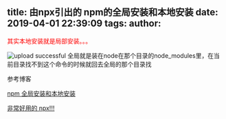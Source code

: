 title: 由npx引出的 npm的全局安装和本地安装
date: 2019-04-01 22:39:09
tags:
author:
---
<font color="red">其实本地安装就是局部安装。。。</font>

![upload successful](/images/pasted-98.png)
全局就是装在node在那个目录的node_modules里，在当前目录找不到这个命令的时候就回去全局的那个目录找
<!--more-->

参考博客

[npm 全局安装和本地安装](https://blog.csdn.net/qq_27095799/article/details/81908158)

[非常好用的 npx!!!](https://blog.csdn.net/csdn_yudong/article/details/81670477)